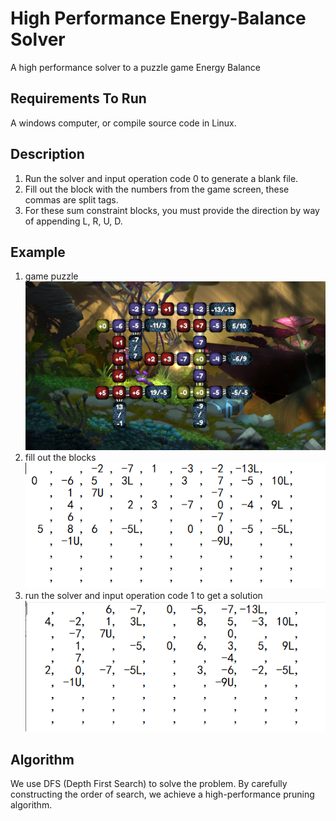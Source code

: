 # High Performance Energy-Balance Solver
A high performance solver to a puzzle game Energy Balance

## Requirements To Run
A windows computer, or compile source code in Linux.

## Description
1. Run the solver and input operation code 0 to generate a blank file.
2. Fill out the block with the numbers from the game screen, these commas are split tags.
3. For these sum constraint blocks, you must provide the direction by way of appending L, R, U, D.

## Example
1. game puzzle
![image](https://github.com/XiaoyangHou/energy-balance-solver/blob/main/test-puzzle.jpg)
2. fill out the blocks
![image](https://github.com/XiaoyangHou/energy-balance-solver/blob/main/puzzle%20test2.png)
3. run the solver and input operation code 1 to get a solution
![image](https://github.com/XiaoyangHou/energy-balance-solver/blob/main/solution.png)

## Algorithm
We use DFS (Depth First Search) to solve the problem.
By carefully constructing the order of search, we achieve a high-performance pruning algorithm.
